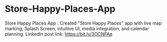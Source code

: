 # Store-Happy-Places-App
Store Happy Places App : Created "Store Happy Places" app with live map marking, Splash Screen, intuitive UI, media integration, and calendar planning.
LinkedIn post link: https://bit.ly/3OCNFAe
